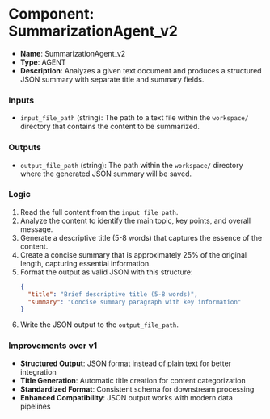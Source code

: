 # Component: SummarizationAgent_v2

-   **Name**: SummarizationAgent_v2
-   **Type**: AGENT
-   **Description**: Analyzes a given text document and produces a structured JSON summary with separate title and summary fields.

### Inputs

-   `input_file_path` (string): The path to a text file within the `workspace/` directory that contains the content to be summarized.

### Outputs

-   `output_file_path` (string): The path within the `workspace/` directory where the generated JSON summary will be saved.

### Logic

1.  Read the full content from the `input_file_path`.
2.  Analyze the content to identify the main topic, key points, and overall message.
3.  Generate a descriptive title (5-8 words) that captures the essence of the content.
4.  Create a concise summary that is approximately 25% of the original length, capturing essential information.
5.  Format the output as valid JSON with this structure:
    ```json
    {
      "title": "Brief descriptive title (5-8 words)",
      "summary": "Concise summary paragraph with key information"
    }
    ```
6.  Write the JSON output to the `output_file_path`.

### Improvements over v1

- **Structured Output**: JSON format instead of plain text for better integration
- **Title Generation**: Automatic title creation for content categorization
- **Standardized Format**: Consistent schema for downstream processing
- **Enhanced Compatibility**: JSON output works with modern data pipelines